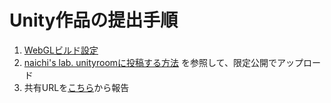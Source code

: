 
# Unity作品の提出手順

1. [WebGLビルド設定](https://docs.unity3d.com/ja/2021.3/Manual/class-PlayerSettingsWebGL.html)
1. [naichi's lab. unityroomに投稿する方法](https://blog.naichilab.com/entry/how-to-upload-unityroom) を参照して、限定公開でアップロード
3. 共有URLを[こちら](https://docs.google.com/forms/d/e/1FAIpQLSdPXGSQ3ueVghzfhK7DAGMT4nFAj9RK3wM842cuz9i_LPFzUA/viewform?usp=sf_link)から報告

